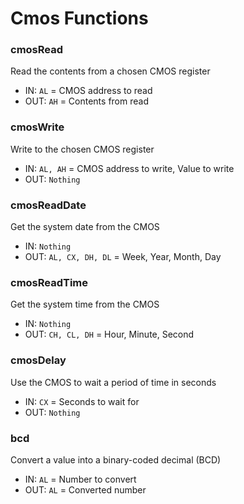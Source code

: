 # Cmos Functions

### cmosRead
Read the contents from a chosen CMOS register
* IN: `AL` = CMOS address to read
* OUT: `AH` = Contents from read

### cmosWrite
Write to the chosen CMOS register
* IN: `AL, AH` = CMOS address to write, Value to write
* OUT: `Nothing`

### cmosReadDate
Get the system date from the CMOS
* IN: `Nothing`
* OUT: `AL, CX, DH, DL` = Week, Year, Month, Day

### cmosReadTime
Get the system time from the CMOS
* IN: `Nothing`
* OUT: `CH, CL, DH` = Hour, Minute, Second

### cmosDelay
Use the CMOS to wait a period of time in seconds
* IN: `CX` = Seconds to wait for
* OUT: `Nothing`

### bcd
Convert a value into a binary-coded decimal (BCD)
* IN: `AL` = Number to convert
* OUT: `AL` = Converted number
